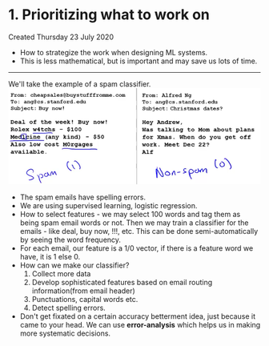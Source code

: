 # 1. Prioritizing what to work on
Created Thursday 23 July 2020


* How to strategize the work when designing ML systems.
* This is less mathematical, but is important and may save us lots of time.


*****

We'll take the example of a spam classifier.
![](./1._Prioritizing_what_to_work_on/pasted_image.png)

* The spam emails have spelling errors.
* We are using supervised learning, logistic regression.
* How to select features - we may select 100 words and tag them as being spam email words or not. Then we may train a classifier for the emails - like deal, buy now, !!!, etc. This can be done semi-automatically by seeing the word frequency.
* For each email, our feature is a 1/0 vector, if there is a feature word we have, it is 1 else 0.
* How can we make our classifier?
	1. Collect more data
	2. Develop sophisticated features based on email routing information(from email header)
	3. Punctuations, capital words etc.
	4. Detect spelling errors.
* Don't get fixated on a certain accuracy betterment idea, just because it came to your head. We can use **error-analysis** which helps us in making more systematic decisions.


